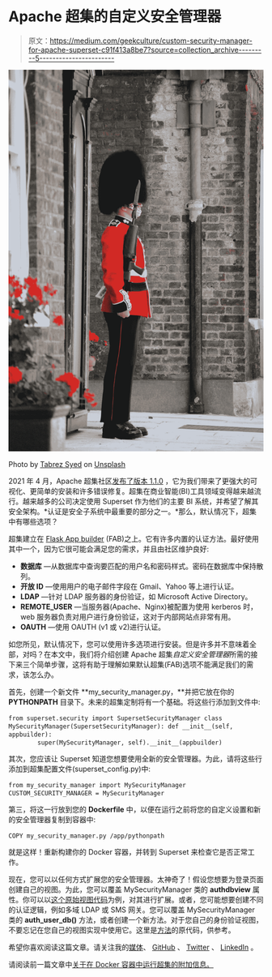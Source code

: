 # Apache 超集的自定义安全管理器

> 原文：<https://medium.com/geekculture/custom-security-manager-for-apache-superset-c91f413a8be7?source=collection_archive---------5----------------------->

![](img/0f284ad59365652a27fa617e605f7906.png)

Photo by [Tabrez Syed](https://unsplash.com/@tabrez_syed?utm_source=medium&utm_medium=referral) on [Unsplash](https://unsplash.com?utm_source=medium&utm_medium=referral)

2021 年 4 月，Apache 超集社区[发布了版本 1.1.0](https://github.com/apache/superset/tree/master/RELEASING/release-notes-1-1) ，它为我们带来了更强大的可视化、更简单的安装和许多错误修复。超集在商业智能(BI)工具领域变得越来越流行。越来越多的公司决定使用 Superset 作为他们的主要 BI 系统，并希望了解其安全架构。*认证是安全子系统中最重要的部分之一。*那么，默认情况下，超集中有哪些选项？

超集建立在 [Flask App builder](https://github.com/dpgaspar/Flask-AppBuilder) (FAB)之上。它有许多内置的认证方法。最好使用其中一个，因为它很可能会满足您的需求，并且由社区维护良好:

*   **数据库** —从数据库中查询要匹配的用户名和密码样式。密码在数据库中保持散列。
*   **开放 ID** —使用用户的电子邮件字段在 Gmail、Yahoo 等上进行认证。
*   **LDAP** —针对 LDAP 服务器的身份验证，如 Microsoft Active Directory。
*   **REMOTE_USER** —当服务器(Apache、Nginx)被配置为使用 kerberos 时，web 服务器负责对用户进行身份验证，这对于内部网站点非常有用。
*   **OAUTH** —使用 OAUTH (v1 或 v2)进行认证。

如您所见，默认情况下，您可以使用许多选项进行安装。但是许多并不意味着全部，对吗？在本文中，我们将介绍创建 Apache 超集*自定义安全管理器*所需的接下来三个简单步骤，这将有助于理解如果默认超集(FAB)选项不能满足我们的需求，该怎么办。

首先，创建一个新文件 **my_security_manager.py，**并把它放在你的 **PYTHONPATH** 目录下。未来的超集定制将有一个基础。将这些行添加到文件中:

```
from superset.security import SupersetSecurityManager class MySecurityManager(SupersetSecurityManager): def __init__(self, appbuilder):
        super(MySecurityManager, self).__init__(appbuilder)
```

其次，您应该让 Superset 知道您想要使用全新的安全管理器。为此，请将这些行添加到超集配置文件(superset_config.py)中:

```
from my_security_manager import MySecurityManager
CUSTOM_SECURITY_MANAGER = MySecurityManager
```

第三，将这一行放到您的 **Dockerfile** 中，以便在运行之前将您的自定义设置和新的安全管理器复制到容器中:

```
COPY my_security_manager.py /app/pythonpath
```

就是这样！重新构建你的 Docker 容器，并转到 Superset 来检查它是否正常工作。

现在，您可以以任何方式扩展您的安全管理器。太神奇了！假设您想要为登录页面创建自己的视图。为此，您可以覆盖 MySecurityManager 类的 **authdbview** 属性。你可以以[这个原始视图代码](https://github.com/dpgaspar/Flask-AppBuilder/blob/0525e549ef7170f5623af4244f61991ad19bc215/flask_appbuilder/security/views.py#L483)为例，对其进行扩展。或者，您可能想要创建不同的认证逻辑，例如多域 LDAP 或 SMS 网关。您可以覆盖 MySecurityManager 类的 **auth_user_db()** 方法，或者创建一个新方法。对于您自己的身份验证视图，不要忘记在您自己的视图实现中使用它。这里是[方法](https://github.com/dpgaspar/Flask-AppBuilder/blob/0525e549ef7170f5623af4244f61991ad19bc215/flask_appbuilder/security/manager.py#L821)的原代码，供参考。

希望你喜欢阅读这篇文章。请关注我的[媒体](/@agordienko)、 [GitHub](https://github.com/aleksandrgordienko) 、 [Twitter](https://twitter.com/data_diving) 、 [LinkedIn](https://www.linkedin.com/in/aleksandrgordienko/?lipi=urn%3Ali%3Apage%3Ad_flagship3_feed%3BBS0l2fduQoWolGSffxn%2F1w%3D%3D) 。

请阅读前一篇文章中[关于在 Docker 容器中运行超集的附加信息。](/geekculture/run-apache-superset-locally-in-10-minutes-30bc70ed808c)